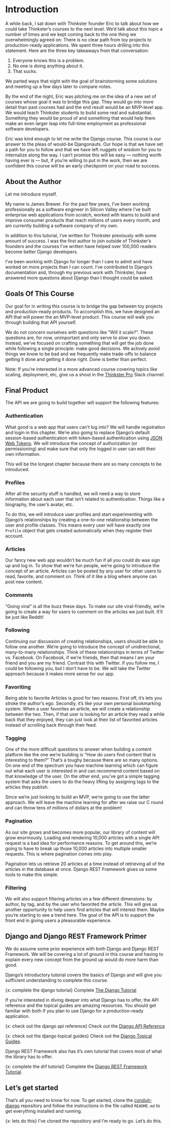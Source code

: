 # Introduction

A while back, I sat down with Thinkster founder Eric to talk about how we could take Thinkster’s courses to the next level. We’d talk about this topic a number of times and we kept coming back to the one thing we overwhelmingly agreed on: There is no clear path from toy projects to production-ready applications. We spent three hours drilling into this statement. Here are the three key takeaways from that conversation:

1. Everyone knows this is a problem.
2. No one is doing anything about it.
3. That sucks.

We parted ways that night with the goal of brainstorming some solutions and meeting up a few days later to compare notes.

By the end of the night, Eric was pitching me on the idea of a new set of courses whose goal it was to bridge this gap. They would go into more detail than past courses had and the end result would be an MVP-level app. We would teach Thinkster students to build some real and substantial. Something they would be proud of and something that would help them make an even larger leap into full-time employment as professional software developers.

Eric was kind enough to let me write the Django course. This course is our answer to the pleas of would-be Djangonauts. Our hope is that we have set a path for you to follow and that we have left nuggets of wisdom for you to internalize along the way. I can’t promise this will be easy — nothing worth having ever is — but, if you’re willing to put in the work, then we are confident this course will be an early checkpoint on your road to success.

## About the Author

Let me introduce myself.

My name is James Brewer. For the past few years, I’ve been working professionally as a software engineer in Silicon Valley where I’ve built enterprise web applications from scratch, worked with teams to build and improve consumer products that reach millions of users every month, and am currently building a software company of my own.

In addition to this tutorial, I’ve written for Thinkster previously with some amount of success. I was the first author to join outside of Thinkster’s founders and the courses I’ve written have helped over 100,000 readers become better Django developers.

I’ve been working with Django for longer than I care to admit and have worked on more projects than I can count. I’ve contributed to Django’s documentation and, through my previous work with Thinkster, have answered more questions about Django than I thought could be asked.

## Goals Of This Course

Our goal for in writing this course is to bridge the gap between toy projects and production-ready products. To accomplish this, we have designed an API that will power the an MVP-level product. This course will walk you through building that API yourself.

We do not concern ourselves with questions like “Will it scale?”. These questions are, for now, unimportant and only serve to slow you down. Instead, we’ve focused on crafting something that will get the job done while following a single principle: make good decisions. We actively avoid things we know to be bad and we frequently make trade-offs to balance getting it done and getting it done right. Done is better than perfect.

Note: If you’re interested in a more advanced course covering topics like scaling, deployment, etc, give us a shout in the [Thinkster Pro](#) Slack channel.

## Final Product

The API we are going to build together will support the following features:

### Authentication

What good is a web app that users can’t log into? We will handle registration and login in this chapter. We’re also going to replace Django’s default session-based authentication with token-based authentication using [JSON Web Tokens](https://jwt.io/). We will introduce the concept of authorization (or permissioning) and make sure that only the logged in user can edit their own information. 

This will be the longest chapter because there are so many concepts to be introduced.

### Profiles

After all the security stuff is handled, we will need a way to store information about each user that isn’t related to authentication. Things like a biography, the user’s avatar, etc.

To do this, we will introduce user profiles and start experimenting with Django’s relationships by creating a one-to-one relationship between the user and profile classes. This means every user will have exactly one `Profile` object that gets created automatically when they register their account.

### Articles

Our fancy new web app wouldn’t be much fun if all you could do was sign up and log in. To show that we’re fun people, we’re going to introduce the concept of an article. Articles can be posted by any user for other users to read, favorite, and comment on. Think of it like a blog where anyone can post new content.

### Comments

“Going viral” is all the buzz these days. To make our site viral-friendly, we’re going to create a way for users to comment on the articles we just built. It’ll be just like Reddit!

### Following

Continuing our discussion of creating relationships, users should be able to follow one another. We’re going to introduce the concept of unidirectional, many-to-many relationships. Think of these relationships in terms of Twitter vs. Facebook. On Facebook, if we’re friends, then that means I am your friend and you are my friend. Contrast this with Twitter. If you follow me, I could be following you, but I don’t have to be. We will take the Twitter approach because it makes more sense for our app.

### Favoriting

Being able to favorite Articles is good for two reasons. First off, it’s lets you stroke the author’s ego. Secondly, it’s like your own personal bookmarking system. When a user favorites an article, we will create a relationship between the two. Then, if that user is looking for an article they read a while back that they enjoyed, they can just look at their list of favorited articles instead of scrolling back through their feed.

### Tagging

One of the more difficult questions to answer when building a content platform like the one we’re building is “How do users find content that is interesting to them?” That’s a toughy because there are so many options. On one end of the spectrum you have machine learning which can figure out what each user is interested in and can recommend content based on that knowledge of the user. On the other end, you’ve got a simple tagging system that asks the users to do the heavy lifting by assigning tags to the articles they publish.

Since we’re just looking to build an MVP, we’re going to use the latter approach. We will leave the machine learning for after we raise our C round and can throw tens of millions of dollars at the problem!

### Pagination

As our site grows and becomes more popular, our library of content will grow enormously. Loading and rendering 10,000 articles with a single API request is a bad idea for performance reasons. To get around this, we’re going to have to break up those 10,000 articles into multiple smaller requests. This is where pagination comes into play.

Pagination lets us retrieve 20 articles at a time instead of retrieving all of the articles in the database at once. Django REST Framework gives us some tools to make this simple.

### Filtering

We will also support filtering articles on a few different dimensions: by author, by tag, and by the user who favorited the article. This will give us another opportunity to help users find articles that will interest them. Maybe you’re starting to see a trend here. The goal of the API is to support the front end in giving users a pleasurable experience.

## Django and Django REST Framework Primer

We do assume some prior experience with both Django and  Django REST Framework. We will be covering a lot of ground in this course and having to explain every new concept from the ground up would do more harm than good.

Django’s introductory tutorial covers the basics of Django and will give you sufficient understanding to complete this course.

{x: complete the django tutorial} 
Complete [The Django Tutorial](https://docs.djangoproject.com/en/1.9/intro/tutorial01/)

If you’re interested in diving deeper into what Django has to offer, the API reference and the topical guides are amazing resources. You should get familiar with both if you plan to use Django for a production-ready application.

{x: check out the django api reference} 
Check out the [Django API Reference](https://docs.djangoproject.com/en/1.9/ref/)

{x: check out the django topical guides} 
Check out the [Django Topical Guides](https://docs.djangoproject.com/en/1.9/topics/).

Django REST Framework also has it’s own tutorial that covers most of what the library has to offer.

{x: complete the drf tutorial} 
Complete the [Django REST Framework Tutorial](http://www.django-rest-framework.org/tutorial/1-serialization/).

## Let’s get started

That’s all you need to know for now. To get started, clone the [conduit-django](https://github.com/brwr/conduit-django) repository and follow the instructions in the file called `README.md` to get everything installed and running.

{x: lets do this} 
I’ve cloned the repository and I’m ready to go. Let’s do this.